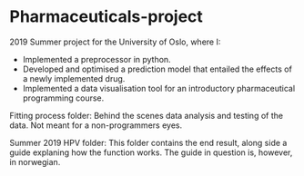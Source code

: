# Pharmaceuticals-project

2019 Summer project for the University of Oslo, where I:
- Implemented a preprocessor in python.
- Developed and optimised a prediction model that entailed the effects of a newly implemented drug.
- Implemented a data visualisation tool for an introductory pharmaceutical programming course.

Fitting process folder: Behind the scenes data analysis and testing of the data. Not meant for a non-programmers eyes.

Summer 2019 HPV folder: This folder contains the end result, along side a guide explaning how the function works. The guide in question is, however, in norwegian.
